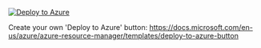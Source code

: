 


[![Deploy to Azure](https://aka.ms/deploytoazurebutton)](https://portal.azure.com/#create/Microsoft.Template/uri/https%3A%2F%2Fraw.githubusercontent.com%2Fglaisne%2FAZLabARMTemplates%2Fmain%2FAzure%2520Firewall%2FDeploy.Template.json)

Create your own 'Deploy to Azure' button: https://docs.microsoft.com/en-us/azure/azure-resource-manager/templates/deploy-to-azure-button